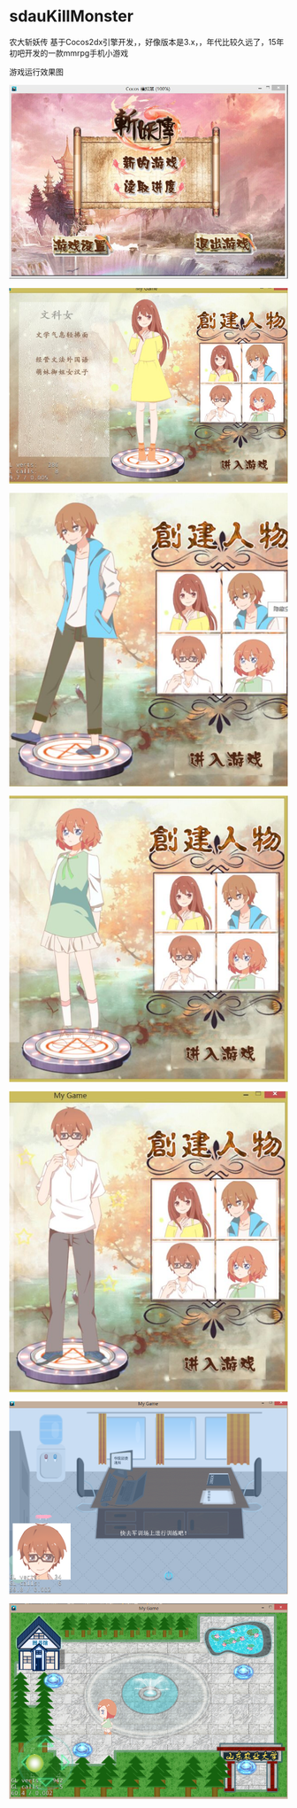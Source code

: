 # sdauKillMonster
农大斩妖传
基于Cocos2dx引擎开发，，好像版本是3.x，，年代比较久远了，15年初吧开发的一款mmrpg手机小游戏

游戏运行效果图

![图片1](https://raw.githubusercontent.com/butyfrombupt/sdauKillMonster/master/jpg/%E5%9B%BE%E7%89%871.png)

![图片2](https://raw.githubusercontent.com/butyfrombupt/sdauKillMonster/master/jpg/%E5%9B%BE%E7%89%872.png)

![图片3](https://raw.githubusercontent.com/butyfrombupt/sdauKillMonster/master/jpg/%E5%9B%BE%E7%89%873.png)

![图片4](https://raw.githubusercontent.com/butyfrombupt/sdauKillMonster/master/jpg/%E5%9B%BE%E7%89%874.png)

![图片5](https://raw.githubusercontent.com/butyfrombupt/sdauKillMonster/master/jpg/%E5%9B%BE%E7%89%875.png)

![图片6](https://raw.githubusercontent.com/butyfrombupt/sdauKillMonster/master/jpg/%E5%9B%BE%E7%89%876.png)

![图片7](https://raw.githubusercontent.com/butyfrombupt/sdauKillMonster/master/jpg/%E5%9B%BE%E7%89%877.png)
